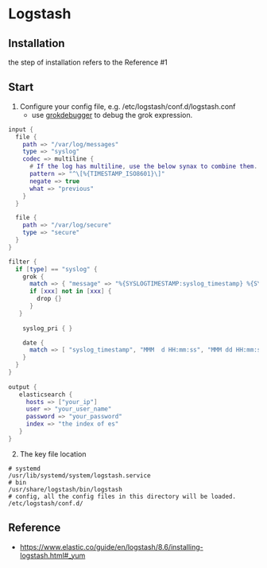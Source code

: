 # Logstash

## Installation

the step of installation refers to the Reference #1

## Start

1. Configure your config file, e.g. /etc/logstash/conf.d/logstash.conf	
   * use [grokdebugger](https://grokdebugger.com/) to debug the grok expression.

```lua
input {
  file {
    path => "/var/log/messages"
    type => "syslog"
    codec => multiline {
      # If the log has multiline, use the below synax to combine them.
      pattern => "^\[%{TIMESTAMP_ISO8601}\]"
      negate => true
      what => "previous"
    }
  }

  file {
    path => "/var/log/secure"
    type => "secure"
  }
}

filter {
  if [type] == "syslog" {
    grok {
      match => { "message" => "%{SYSLOGTIMESTAMP:syslog_timestamp} %{SYSLOGHOST:syslog_hostname} %{DATA:syslog_program}(?:\[%{POSINT:syslog_pid}\])?: %{GREEDYDATA:syslog_message}" }
      if [xxx] not in [xxx] {
      	drop {}                      
      }
   }
	
    syslog_pri { }

    date {
      match => [ "syslog_timestamp", "MMM  d HH:mm:ss", "MMM dd HH:mm:ss" ]
    }
  }
}
        
output {
   elasticsearch {
     hosts => ["your_ip"]
     user => "your_user_name"
     password => "your_password"
     index => "the index of es"
   }          
}

```

2. The key file location

```
# systemd 
/usr/lib/systemd/system/logstash.service
# bin 
/usr/share/logstash/bin/logstash
# config, all the config files in this directory will be loaded.
/etc/logstash/conf.d/ 
```

## Reference 

* https://www.elastic.co/guide/en/logstash/8.6/installing-logstash.html#_yum
